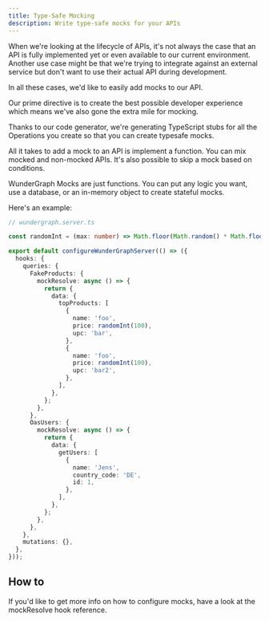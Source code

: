 ```yaml
---
title: Type-Safe Mocking
description: Write type-safe mocks for your APIs
---
```


When we're looking at the lifecycle of APIs, it's not always the case that an API is fully implemented yet or even available to our current environment.
Another use case might be that we're trying to integrate against an external service but don't want to use their actual API during development.

In all these cases, we'd like to easily add mocks to our API.

Our prime directive is to create the best possible developer experience which means we've also gone the extra mile for mocking.

Thanks to our code generator, we're generating TypeScript stubs for all the Operations you create so that you can create typesafe mocks.

All it takes to add a mock to an API is implement a function.
You can mix mocked and non-mocked APIs.
It's also possible to skip a mock based on conditions.

WunderGraph Mocks are just functions.
You can put any logic you want, use a database, or an in-memory object to create stateful mocks.

Here's an example:

```typescript
// wundergraph.server.ts

const randomInt = (max: number) => Math.floor(Math.random() * Math.floor(max)) + 1;

export default configureWunderGraphServer(() => ({
  hooks: {
    queries: {
      FakeProducts: {
        mockResolve: async () => {
          return {
            data: {
              topProducts: [
                {
                  name: 'foo',
                  price: randomInt(100),
                  upc: 'bar',
                },
                {
                  name: 'foo',
                  price: randomInt(100),
                  upc: 'bar2',
                },
              ],
            },
          };
        },
      },
      OasUsers: {
        mockResolve: async () => {
          return {
            data: {
              getUsers: [
                {
                  name: 'Jens',
                  country_code: 'DE',
                  id: 1,
                },
              ],
            },
          };
        },
      },
    },
    mutations: {},
  },
}));
```

## How to

If you'd like to get more info on how to configure mocks,
have a look at the mockResolve hook reference.
